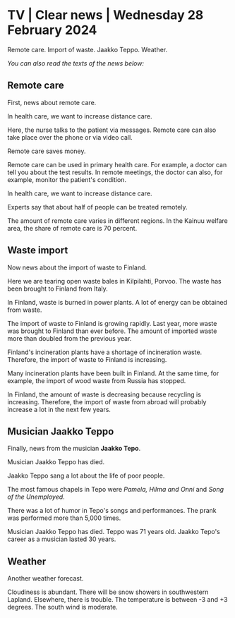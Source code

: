 # TV \| Clear news \| Wednesday 28 February 2024

Remote care. Import of waste. Jaakko Teppo. Weather.

*You can also read the texts of the news below:*

## Remote care

First, news about remote care.

In health care, we want to increase distance care.

Here, the nurse talks to the patient via messages. Remote care can also take place over the phone or via video call.

Remote care saves money.

Remote care can be used in primary health care. For example, a doctor can tell you about the test results. In remote meetings, the doctor can also, for example, monitor the patient's condition.

In health care, we want to increase distance care.

Experts say that about half of people can be treated remotely.

The amount of remote care varies in different regions. In the Kainuu welfare area, the share of remote care is 70 percent.

## Waste import

Now news about the import of waste to Finland.

Here we are tearing open waste bales in Kilpilahti, Porvoo. The waste has been brought to Finland from Italy.

In Finland, waste is burned in power plants. A lot of energy can be obtained from waste.

The import of waste to Finland is growing rapidly. Last year, more waste was brought to Finland than ever before. The amount of imported waste more than doubled from the previous year.

Finland's incineration plants have a shortage of incineration waste. Therefore, the import of waste to Finland is increasing.

Many incineration plants have been built in Finland. At the same time, for example, the import of wood waste from Russia has stopped.

In Finland, the amount of waste is decreasing because recycling is increasing. Therefore, the import of waste from abroad will probably increase a lot in the next few years.

## Musician Jaakko Teppo

Finally, news from the musician **Jaakko Tepo**.

Musician Jaakko Teppo has died.

Jaakko Teppo sang a lot about the life of poor people.

The most famous chapels in Tepo were *Pamela, Hilma and Onni* and *Song of the Unemployed*.

There was a lot of humor in Tepo's songs and performances. The prank was performed more than 5,000 times.

Musician Jaakko Teppo has died. Teppo was 71 years old. Jaakko Tepo's career as a musician lasted 30 years.

## Weather

Another weather forecast.

Cloudiness is abundant. There will be snow showers in southwestern Lapland. Elsewhere, there is trouble. The temperature is between -3 and +3 degrees. The south wind is moderate.
